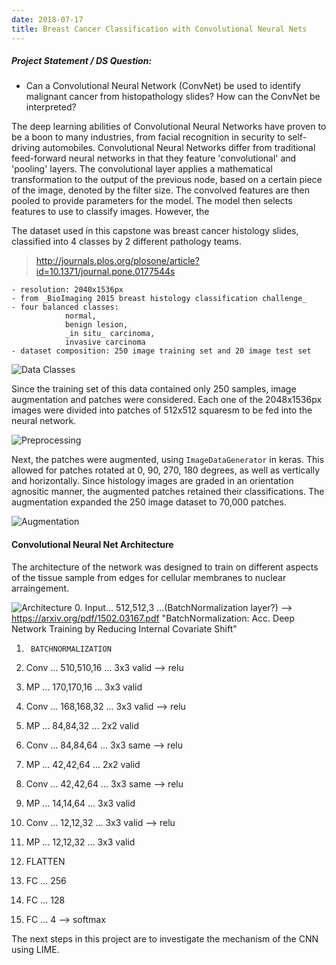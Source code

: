 ```yaml
---
date: 2018-07-17
title: Breast Cancer Classification with Convolutional Neural Nets
---
```


##### Project Statement / DS Question:
* Can a Convolutional Neural Network (ConvNet) be used to identify malignant cancer from histopathology slides? How can the ConvNet be interpreted?

The deep learning abilities of Convolutional Neural Networks have proven to be a boon to many industries, from facial recognition in security to self-driving automobiles. Convolutional Neural Networks differ from traditional feed-forward neural networks in that they feature 'convolutional' and 'pooling' layers. The convolutional layer applies a mathematical transformation to the output of the previous node, based on a certain piece of the image, denoted by the filter size. The convolved features are then pooled to provide parameters for the model. The model then selects features to use to classify images. However, the 

The dataset used in this capstone was breast cancer histology slides, classified into 4 classes by 2 different pathology teams.
>http://journals.plos.org/plosone/article?id=10.1371/journal.pone.0177544s

    - resolution: 2040x1536px
    - from _BioImaging 2015 breast histology classification challenge_
    - four balanced classes: 
                normal, 
                benign lesion, 
                _in situ_ carcinoma, 
                invasive carcinoma 
    - dataset composition: 250 image training set and 20 image test set
![Data Classes](img/capstone/classes.jpg)

Since the training set of this data contained only 250 samples, image augmentation and patches were considered. Each one of the 2048x1536px images were divided into patches of 512x512 squaresm to be fed into the neural network.

![Preprocessing](img/capstone/preprocessing.jpg)

Next, the patches were augmented, using `ImageDataGenerator` in keras. This allowed for patches rotated at 0, 90, 270, 180 degrees, as well as vertically and horizontally. Since histology images are graded in an orientation agnositic manner, the augmented patches retained their classifications. The augmentation expanded the 250 image dataset to 70,000 patches.

![Augmentation](img/capstone/augmentation.jpg)


#### Convolutional Neural Net Architecture

The architecture of the network was designed to train on different aspects of the tissue sample from edges for cellular membranes to nuclear arraingement.

![Architecture](img/capstone/cnn.jpg)
0. Input... 512,512,3  ...(BatchNormalization layer?) 
    --> https://arxiv.org/pdf/1502.03167.pdf 
        "BatchNormalization: Acc. Deep Network Training by Reducing Internal Covariate Shift"
1.      BATCHNORMALIZATION
2. Conv ... 510,510,16 ... 3x3 valid  --> relu

3. MP   ... 170,170,16 ... 3x3 valid
4. Conv ... 168,168,32 ... 3x3 valid  --> relu
5. MP   ... 84,84,32   ... 2x2 valid
6. Conv ... 84,84,64   ... 3x3 same   --> relu
7. MP   ... 42,42,64   ... 2x2 valid 
8. Conv ... 42,42,64   ... 3x3 same   --> relu
9. MP   ... 14,14,64   ... 3x3 valid
10. Conv ... 12,12,32  ... 3x3 valid  --> relu
11. MP  ... 12,12,32   ... 3x3 valid
12.    FLATTEN
13. FC  ... 256
14. FC  ... 128
15. FC  ... 4                         --> softmax



The next steps in this project are to investigate the mechanism of the CNN using LIME.
